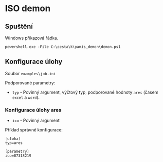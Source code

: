 # ISO demon

## Spuštění

Windows příkazová řádka.
```
powershell.exe -File C:\cesta\k\pamis_demon\demon.ps1
```

## Konfigurace úlohy
Soubor `examples\job.ini`

Podporované parametry:

- `typ` - Povinný argument, výčtový typ, podporované hodnoty `ares` (časem `excel` a `word`).

### Konfigurace úlohy ares
- `ico` - Povinný argument

Příklad správné konfigurace:

```
[uloha]
typ=ares

[parametry]
ico=07318219
```
